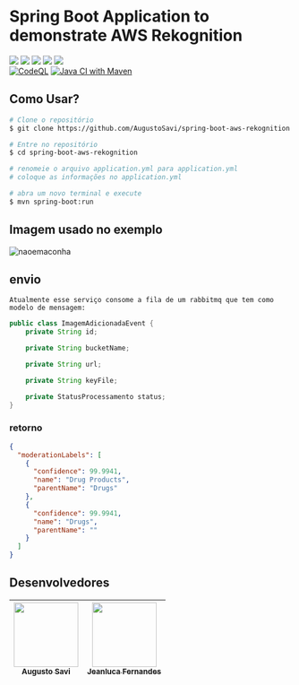 # Spring Boot Application to demonstrate AWS Rekognition

![](https://img.shields.io/github/issues/AugustoSavi/spring-boot-aws-rekognition?style=for-the-badge)
![](https://img.shields.io/github/forks/AugustoSavi/spring-boot-aws-rekognition?style=for-the-badge)
![](https://img.shields.io/github/stars/AugustoSavi/spring-boot-aws-rekognition?style=for-the-badge)
![](https://img.shields.io/github/license/AugustoSavi/spring-boot-aws-rekognition?style=for-the-badge)
![](https://img.shields.io/twitter/url?url=https%3A%2F%2Fgithub.com%2FAugustoSavi%2Fspring-boot-aws-rekognition?style=for-the-badge)
<br/>
[![CodeQL](https://github.com/AugustoSavi/spring-boot-aws-rekognition/actions/workflows/codeql-analysis.yml/badge.svg)](https://github.com/AugustoSavi/spring-boot-aws-rekognition/actions/workflows/codeql-analysis.yml)
[![Java CI with Maven](https://github.com/AugustoSavi/spring-boot-aws-rekognition/actions/workflows/maven.yml/badge.svg)](https://github.com/AugustoSavi/spring-boot-aws-rekognition/actions/workflows/maven.yml)
## Como Usar?

```bash
# Clone o repositório
$ git clone https://github.com/AugustoSavi/spring-boot-aws-rekognition.git

# Entre no repositório
$ cd spring-boot-aws-rekognition

# renomeie o arquivo application.yml para application.yml
# coloque as informações no application.yml

# abra um novo terminal e execute
$ mvn spring-boot:run
```

## Imagem usado no exemplo
![naoemaconha](https://user-images.githubusercontent.com/32443720/129457710-daadf2f6-f6d1-42ad-aae9-730768d23e4b.jpg)

## envio
    Atualmente esse serviço consome a fila de um rabbitmq que tem como modelo de mensagem: 
```java
public class ImagemAdicionadaEvent {
    private String id;

    private String bucketName;

    private String url;

    private String keyFile;

    private StatusProcessamento status;
}
```

### retorno 
```json
{
  "moderationLabels": [
    {
      "confidence": 99.9941,
      "name": "Drug Products",
      "parentName": "Drugs"
    },
    {
      "confidence": 99.9941,
      "name": "Drugs",
      "parentName": ""
    }
  ]
}
```
## Desenvolvedores

[<img src="https://avatars.githubusercontent.com/u/32443720?v=4" width=115 > <br> <sub> Augusto Savi </sub>](https://github.com/AugustoSavi) | [<img src="https://avatars.githubusercontent.com/u/26530455?v=4" width=115 > <br> <sub> Jeanluca Fernandes </sub>](https://github.com/Jean1dev/) |  
| :---: | :---: |